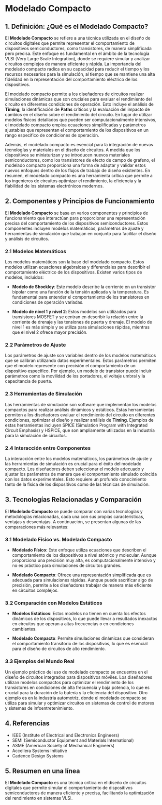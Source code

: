 # Modelado Compacto

## 1. Definición: ¿Qué es el **Modelado Compacto**?
El **Modelado Compacto** se refiere a una técnica utilizada en el diseño de circuitos digitales que permite representar el comportamiento de dispositivos semiconductores, como transistores, de manera simplificada pero precisa. Este enfoque es fundamental en el ámbito de la tecnología VLSI (Very Large Scale Integration), donde se requiere simular y analizar circuitos complejos de manera eficiente y rápida. La importancia del modelado compacto radica en su capacidad para reducir el tiempo y los recursos necesarios para la simulación, al tiempo que se mantiene una alta fidelidad en la representación del comportamiento eléctrico de los dispositivos.

El modelado compacto permite a los diseñadores de circuitos realizar simulaciones dinámicas que son cruciales para evaluar el rendimiento del circuito en diferentes condiciones de operación. Esto incluye el análisis de **Timing**, la identificación de **Paths** críticos y la evaluación del impacto de cambios en el diseño sobre el rendimiento del circuito. En lugar de utilizar modelos físicos detallados que pueden ser computacionalmente intensivos, el modelado compacto emplea ecuaciones simplificadas y parámetros ajustables que representan el comportamiento de los dispositivos en un rango específico de condiciones de operación.

Además, el modelado compacto es esencial para la integración de nuevas tecnologías y materiales en el diseño de circuitos. A medida que los dispositivos se miniaturizan y se introducen nuevos materiales semiconductores, como los transistores de efecto de campo de grafeno, el modelado compacto proporciona una forma de adaptar y validar estos nuevos enfoques dentro de los flujos de trabajo de diseño existentes. En resumen, el modelado compacto es una herramienta crítica que permite a los ingenieros de circuitos optimizar el rendimiento, la eficiencia y la fiabilidad de los sistemas electrónicos modernos.

## 2. Componentes y Principios de Funcionamiento
El **Modelado Compacto** se basa en varios componentes y principios de funcionamiento que interactúan para proporcionar una representación precisa del comportamiento de los dispositivos semiconductores. Estos componentes incluyen modelos matemáticos, parámetros de ajuste y herramientas de simulación que trabajan en conjunto para facilitar el diseño y análisis de circuitos.

### 2.1 Modelos Matemáticos
Los modelos matemáticos son la base del modelado compacto. Estos modelos utilizan ecuaciones algebraicas y diferenciales para describir el comportamiento eléctrico de los dispositivos. Existen varios tipos de modelos, incluidos:

- **Modelo de Shockley**: Este modelo describe la corriente en un transistor bipolar como una función de la tensión aplicada y la temperatura. Es fundamental para entender el comportamiento de los transistores en condiciones de operación variadas.
  
- **Modelo de nivel 1 y nivel 2**: Estos modelos son utilizados para transistores MOSFET y se centran en describir la relación entre la corriente de drenaje y las tensiones de puerta y drenaje. El modelo de nivel 1 es más simple y se utiliza para simulaciones rápidas, mientras que el nivel 2 ofrece mayor precisión.

### 2.2 Parámetros de Ajuste
Los parámetros de ajuste son variables dentro de los modelos matemáticos que se calibran utilizando datos experimentales. Estos parámetros permiten que el modelo represente con precisión el comportamiento de un dispositivo específico. Por ejemplo, un modelo de transistor puede incluir parámetros como la movilidad de los portadores, el voltaje umbral y la capacitancia de puerta.

### 2.3 Herramientas de Simulación
Las herramientas de simulación son software que implementan los modelos compactos para realizar análisis dinámicos y estáticos. Estas herramientas permiten a los diseñadores evaluar el rendimiento del circuito en diferentes condiciones, optimizar el diseño y realizar análisis de **Timing**. Ejemplos de estas herramientas incluyen SPICE (Simulation Program with Integrated Circuit Emphasis) y HSPICE, que son ampliamente utilizados en la industria para la simulación de circuitos.

### 2.4 Interacción entre Componentes
La interacción entre los modelos matemáticos, los parámetros de ajuste y las herramientas de simulación es crucial para el éxito del modelado compacto. Los diseñadores deben seleccionar el modelo adecuado y ajustar los parámetros de manera que el comportamiento simulado coincida con los datos experimentales. Esto requiere un profundo conocimiento tanto de la física de los dispositivos como de las técnicas de simulación.

## 3. Tecnologías Relacionadas y Comparación
El **Modelado Compacto** se puede comparar con varias tecnologías y metodologías relacionadas, cada una con sus propias características, ventajas y desventajas. A continuación, se presentan algunas de las comparaciones más relevantes:

### 3.1 Modelado Físico vs. Modelado Compacto
- **Modelado Físico**: Este enfoque utiliza ecuaciones que describen el comportamiento de los dispositivos a nivel atómico y molecular. Aunque proporciona una precisión muy alta, es computacionalmente intensivo y no es práctico para simulaciones de circuitos grandes.
  
- **Modelado Compacto**: Ofrece una representación simplificada que es adecuada para simulaciones rápidas. Aunque puede sacrificar algo de precisión, permite a los diseñadores trabajar de manera más eficiente en circuitos complejos.

### 3.2 Comparación con Modelos Estáticos
- **Modelos Estáticos**: Estos modelos no tienen en cuenta los efectos dinámicos de los dispositivos, lo que puede llevar a resultados inexactos en circuitos que operan a altas frecuencias o en condiciones cambiantes.
  
- **Modelado Compacto**: Permite simulaciones dinámicas que consideran el comportamiento transitorio de los dispositivos, lo que es esencial para el diseño de circuitos de alto rendimiento.

### 3.3 Ejemplos del Mundo Real
Un ejemplo práctico del uso de modelado compacto se encuentra en el diseño de circuitos integrados para dispositivos móviles. Los diseñadores utilizan modelos compactos para optimizar el rendimiento de los transistores en condiciones de alta frecuencia y baja potencia, lo que es crucial para la duración de la batería y la eficiencia del dispositivo. Otro ejemplo es en la industria automotriz, donde el modelado compacto se utiliza para simular y optimizar circuitos en sistemas de control de motores y sistemas de infoentretenimiento.

## 4. Referencias
- IEEE (Institute of Electrical and Electronics Engineers)
- SEMI (Semiconductor Equipment and Materials International)
- ASME (American Society of Mechanical Engineers)
- Accellera Systems Initiative
- Cadence Design Systems

## 5. Resumen en una línea
El **Modelado Compacto** es una técnica crítica en el diseño de circuitos digitales que permite simular el comportamiento de dispositivos semiconductores de manera eficiente y precisa, facilitando la optimización del rendimiento en sistemas VLSI.